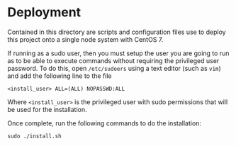 # Deployment

Contained in this directory are scripts and configuration files use to deploy this project onto a single node system with CentOS 7. 

If running as a sudo user, then you must setup the user you are going to run as to be able to execute commands without requiring the privileged user password. To do this, open `/etc/sudoers` using a text editor (such as `vim`) and add the following line to the file
```
<install_user> ALL=(ALL) NOPASSWD:ALL
```
Where `<install_user>` is the privileged user with sudo permissions that will be used for the installation.

Once complete, run the following commands to do the installation:
```
sudo ./install.sh
```
